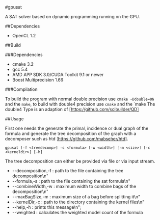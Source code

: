 #gpusat

A SAT solver based on dynamic programming running on the GPU.

##Dependencies

* OpenCL 1.2

##Build

###Dependencies

* cmake 3.2
* gcc 5.4
* AMD APP SDK 3.0/CUDA Toolkit 9.1 or newer
* Boost Multiprecision 1.66

###Compilation

To build the program with normal double precision use `cmake -Ddouble=ON` and the `make`, to build with double4 precision use `cmake` and the `make
The double4 Type is an adaption of [https://github.com/scibuilder/QD]

##Usage

First one needs the generate the primal, incidence or dual graph of the formula and generate the tree decomposition of the graph with a decomposer such as htd [https://github.com/mabseher/htd].

`gpusat [-f <treedecomp>] -s <formula> [-w <width>] [-m <size>] [-c <kerneldir>] [-h]`

The tree decomposition can either be provided via file or via input stream.

*    --decomposition,-f <treedecomp> : <treedecomp> path to the file containing the tree decomposition\n"
*    --formula,-s <formula>          : <formula> path to the file containing the sat formula\n"
*    --combineWidth,-w <width>       : <width> maximum width to combine bags of the decomposition\n"
*    --maxBagSize,-m <size>          : <size> maximum size of a bag before splitting it\n"
*    --kernelDir,-c <kerneldir>      : <kerneldir> path to the directory containing the kernel files\n"
*    --help,-h                       : prints this message\n";
*    --weighted                      : calculates the weighted model count of the formula